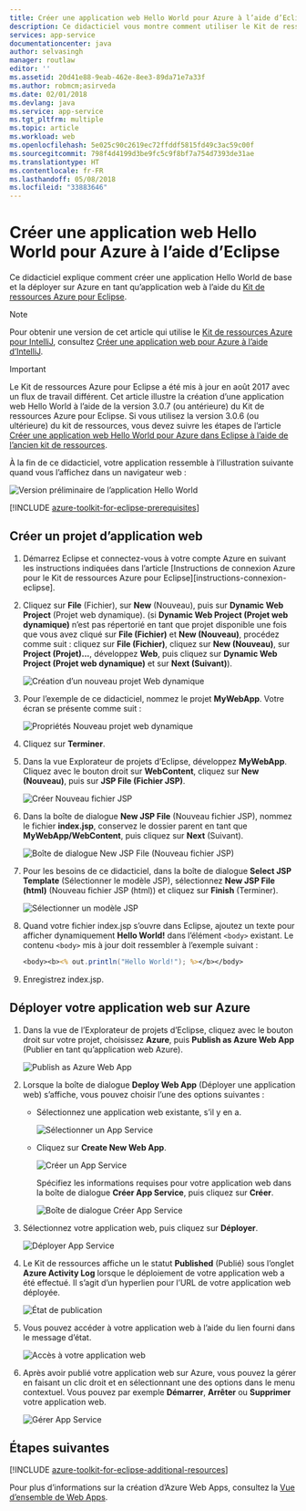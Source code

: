 ```yaml
---
title: Créer une application web Hello World pour Azure à l’aide d’Eclipse
description: Ce didacticiel vous montre comment utiliser le Kit de ressources Azure pour Eclipse pour créer une application Web Hello World pour Azure.
services: app-service
documentationcenter: java
author: selvasingh
manager: routlaw
editor: ''
ms.assetid: 20d41e88-9eab-462e-8ee3-89da71e7a33f
ms.author: robmcm;asirveda
ms.date: 02/01/2018
ms.devlang: java
ms.service: app-service
ms.tgt_pltfrm: multiple
ms.topic: article
ms.workload: web
ms.openlocfilehash: 5e025c90c2619ec72ffddf5815fd49c3ac59c00f
ms.sourcegitcommit: 798f4d4199d3be9fc5c9f8bf7a754d7393de31ae
ms.translationtype: HT
ms.contentlocale: fr-FR
ms.lasthandoff: 05/08/2018
ms.locfileid: "33883646"
---
```

# <a name="create-a-hello-world-web-app-for-azure-using-eclipse"></a>Créer une application web Hello World pour Azure à l’aide d’Eclipse

Ce didacticiel explique comment créer une application Hello World de base et la déployer sur Azure en tant qu’application web à l’aide du [Kit de ressources Azure pour Eclipse].

> [!NOTE]
>
> Pour obtenir une version de cet article qui utilise le [Kit de ressources Azure pour IntelliJ], consultez [Créer une application web pour Azure à l’aide d’IntelliJ][intellij-hello-world].
>

> [!IMPORTANT]
> 
> Le Kit de ressources Azure pour Eclipse a été mis à jour en août 2017 avec un flux de travail différent. Cet article illustre la création d’une application web Hello World à l’aide de la version 3.0.7 (ou antérieure) du Kit de ressources Azure pour Eclipse. Si vous utilisez la version 3.0.6 (ou ultérieure) du kit de ressources, vous devez suivre les étapes de l’article [Créer une application web Hello World pour Azure dans Eclipse à l’aide de l’ancien kit de ressources][Legacy Version].
> 

À la fin de ce didacticiel, votre application ressemble à l’illustration suivante quand vous l’affichez dans un navigateur web :

![Version préliminaire de l’application Hello World][browse-web-app]

[!INCLUDE [azure-toolkit-for-eclipse-prerequisites](../includes/azure-toolkit-for-eclipse-prerequisites.md)]

## <a name="create-a-new-web-app-project"></a>Créer un projet d’application web

1. Démarrez Eclipse et connectez-vous à votre compte Azure en suivant les instructions indiquées dans l’article [Instructions de connexion Azure pour le Kit de ressources Azure pour Eclipse][instructions-connexion-eclipse].

1. Cliquez sur **File** (Fichier), sur **New** (Nouveau), puis sur **Dynamic Web Project** (Projet web dynamique). (si **Dynamic Web Project (Projet web dynamique)** n’est pas répertorié en tant que projet disponible une fois que vous avez cliqué sur **File (Fichier)** et **New (Nouveau)**, procédez comme suit : cliquez sur **File (Fichier)**, cliquez sur **New (Nouveau)**, sur **Project (Projet)...**, développez **Web**, puis cliquez sur **Dynamic Web Project (Projet web dynamique)** et sur **Next (Suivant)**).

   ![Création d’un nouveau projet Web dynamique][file-new-dynamic-web-project]

2. Pour l’exemple de ce didacticiel, nommez le projet **MyWebApp**. Votre écran se présente comme suit :
   
   ![Propriétés Nouveau projet web dynamique][dynamic-web-project-properties]

3. Cliquez sur **Terminer**.

4. Dans la vue Explorateur de projets d’Eclipse, développez **MyWebApp**. Cliquez avec le bouton droit sur **WebContent**, cliquez sur **New (Nouveau)**, puis sur **JSP File (Fichier JSP)**.

   ![Créer Nouveau fichier JSP][create-new-jsp-file]

5. Dans la boîte de dialogue **New JSP File** (Nouveau fichier JSP), nommez le fichier **index.jsp**, conservez le dossier parent en tant que **MyWebApp/WebContent**, puis cliquez sur **Next** (Suivant).

   ![Boîte de dialogue New JSP File (Nouveau fichier JSP)][new-jsp-file-dialog]

6. Pour les besoins de ce didacticiel, dans la boîte de dialogue **Select JSP Template** (Sélectionner le modèle JSP), sélectionnez **New JSP File (html)** (Nouveau fichier JSP (html)) et cliquez sur **Finish** (Terminer).

   ![Sélectionner un modèle JSP][select-jsp-template]

7. Quand votre fichier index.jsp s’ouvre dans Eclipse, ajoutez un texte pour afficher dynamiquement **Hello World!** dans l’élément `<body>` existant. Le contenu `<body>` mis à jour doit ressembler à l’exemple suivant :
   
   ```jsp
   <body><b><% out.println("Hello World!"); %></b></body>
   ```

8. Enregistrez index.jsp.

## <a name="deploy-your-web-app-to-azure"></a>Déployer votre application web sur Azure

1. Dans la vue de l’Explorateur de projets d’Eclipse, cliquez avec le bouton droit sur votre projet, choisissez **Azure**, puis **Publish as Azure Web App** (Publier en tant qu’application web Azure).
   
   ![Publish as Azure Web App][publish-as-azure-web-app]

1. Lorsque la boîte de dialogue **Deploy Web App** (Déployer une application web) s’affiche, vous pouvez choisir l’une des options suivantes :

   * Sélectionnez une application web existante, s’il y en a.

      ![Sélectionner un App Service][select-app-service]

   * Cliquez sur **Create New Web App**.

      ![Créer un App Service][create-app-service]

      Spécifiez les informations requises pour votre application web dans la boîte de dialogue **Créer App Service**, puis cliquez sur **Créer**.

      ![Boîte de dialogue Créer App Service][create-app-service-dialog]

1. Sélectionnez votre application web, puis cliquez sur **Déployer**.

   ![Déployer App Service][deploy-app-service]

1. Le Kit de ressources affiche un le statut **Published** (Publié) sous l’onglet **Azure Activity Log** lorsque le déploiement de votre application web a été effectué. Il s’agit d’un hyperlien pour l’URL de votre application web déployée.

   ![État de publication][publish-status]

1. Vous pouvez accéder à votre application web à l’aide du lien fourni dans le message d’état.

   ![Accès à votre application web][browse-web-app]

1. Après avoir publié votre application web sur Azure, vous pouvez la gérer en faisant un clic droit et en sélectionnant une des options dans le menu contextuel. Vous pouvez par exemple **Démarrer**, **Arrêter** ou **Supprimer** votre application web.

   ![Gérer App Service][manage-app-service]

## <a name="next-steps"></a>Étapes suivantes

[!INCLUDE [azure-toolkit-for-eclipse-additional-resources](../includes/azure-toolkit-for-eclipse-additional-resources.md)]

Pour plus d’informations sur la création d’Azure Web Apps, consultez la [Vue d’ensemble de Web Apps].

<!-- URL List -->

[Kit de ressources Azure pour Eclipse]: azure-toolkit-for-eclipse.md
[Kit de ressources Azure pour IntelliJ]: ../intellij/azure-toolkit-for-intellij.md
[intellij-hello-world]: ../intellij/azure-toolkit-for-intellij-create-hello-world-web-app.md
[Vue d’ensemble de Web Apps]: /azure/app-service/app-service-web-overview
[Apache Tomcat]: http://tomcat.apache.org/
[Jetty]: http://www.eclipse.org/jetty/
[Legacy Version]: azure-toolkit-for-eclipse-create-hello-world-web-app-legacy-version.md

<!-- IMG List -->

[browse-web-app]: ./media/azure-toolkit-for-eclipse-create-hello-world-web-app/browse-web-app.png
[file-new-dynamic-web-project]: ./media/azure-toolkit-for-eclipse-create-hello-world-web-app/file-new-dynamic-web-project.png
[dynamic-web-project-properties]: ./media/azure-toolkit-for-eclipse-create-hello-world-web-app/dynamic-web-project-properties.png
[create-new-jsp-file]: ./media/azure-toolkit-for-eclipse-create-hello-world-web-app/create-new-jsp-file.png
[new-jsp-file-dialog]: ./media/azure-toolkit-for-eclipse-create-hello-world-web-app/new-jsp-file-dialog.png
[select-jsp-template]: ./media/azure-toolkit-for-eclipse-create-hello-world-web-app/select-jsp-template.png
[publish-as-azure-web-app]: ./media/azure-toolkit-for-eclipse-create-hello-world-web-app/publish-as-azure-web-app.png
[deploy-web-app-dialog]: ./media/azure-toolkit-for-eclipse-create-hello-world-web-app/deploy-web-app-dialog.png
[select-app-service]: ./media/azure-toolkit-for-eclipse-create-hello-world-web-app/select-app-service.png
[create-app-service-dialog]: ./media/azure-toolkit-for-eclipse-create-hello-world-web-app/create-app-service-dialog.png
[publish-status]: ./media/azure-toolkit-for-eclipse-create-hello-world-web-app/publish-status.png
[create-app-service]: ./media/azure-toolkit-for-eclipse-create-hello-world-web-app/create-app-service.png
[deploy-app-service]: ./media/azure-toolkit-for-eclipse-create-hello-world-web-app/deploy-app-service.png
[manage-app-service]: ./media/azure-toolkit-for-eclipse-create-hello-world-web-app/manage-app-service.png
